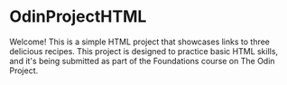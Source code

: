 # OdinProjectHTML
Welcome! This is a simple HTML project that showcases links to three delicious recipes. This project is designed to practice basic HTML skills, and it's being submitted as part of the Foundations course on The Odin Project.
